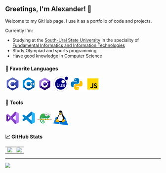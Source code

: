 
## Greetings, I'm Alexander! 👋
Welcome to my GitHub page. I use it as a portfolio of code and projects.

Currently I'm:
- Studying at the [South-Ural State University](https://www.susu.ru/) in the speciality of [Fundamental Informatics and Information Technologies](https://eecs.susu.ru/ru/entrant/programs/fundamental-infromatics/)
- Study Olympiad and sports programming
- Have good knowledge in Computer Science


### 📑 Favorite Languages
<p>
    <img src="./img/c.png"/>
    <img src="./img/cpp.png"/>
    <img src="./img/cs.png"/>
    <img src="./img/lua.png"/>
    <img src="./img/py.png"/>
    <img src="./img/js.png"/>
</p>


### 🔧 Tools
<p>
    <img src="./img/vs.png"/>
    <img src="./img/vscode.png"/>
    <img src="./img/npp.png"/>
    <img src="./img/wsl.png"/>
</p>


### 📈 GitHub Stats
<p align="center">
    <table>
    <tr>
        <td><img align="left" src="https://github-readme-stats.vercel.app/api?username=MrSago&custom_title=MrSago's+GitHub+Stats&include_all_commits=true&count_private=true&show_icons=true&theme=jolly"></td>
        <td><img align="right" src="https://github-readme-stats.vercel.app/api/top-langs/?username=MrSago&theme=jolly&layout=compact&langs_count=8"></td>
    </tr>
    </table>
</p>


***


<p>
    <img src="https://visitor-badge.glitch.me/badge?page_id=mrsago.visitor-badge&color=291b3e"/>
</p>

